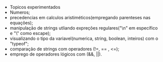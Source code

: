 - Topicos experimentados
- Numeros; 
- precedencias em calculos aristiméticos(empregando parenteses nas equações);
- manipulação de strings utliando expreções regulares("\n" em específico e "\\" como escape);
- visualizando o tipo da variavel(numerica, string, boolean, inteiros) com o "typeof"; 
- comparação de strings com operadores (!=, == , <=); 
- emprego de operadores lógicos com (&&, ||).
 
